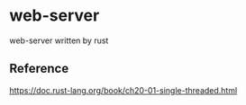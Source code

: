 # web-server
web-server written by rust


## Reference
https://doc.rust-lang.org/book/ch20-01-single-threaded.html